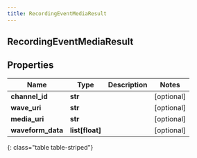 ```yaml
---
title: RecordingEventMediaResult
---
```

## RecordingEventMediaResult

## Properties

|Name | Type | Description | Notes|
|------------ | ------------- | ------------- | -------------|
| **channel_id** | **str** |  | [optional] |
| **wave_uri** | **str** |  | [optional] |
| **media_uri** | **str** |  | [optional] |
| **waveform_data** | **list[float]** |  | [optional] |
{: class="table table-striped"}


